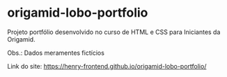 # origamid-lobo-portfolio

Projeto portfólio desenvolvido no curso de HTML e CSS para Iniciantes da Origamid. 

Obs.: Dados meramentes fictícios 

Link do site: https://henry-frontend.github.io/origamid-lobo-portfolio/
